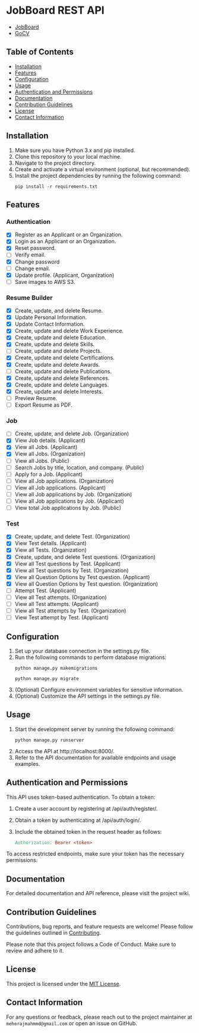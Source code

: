 # JobBoard REST API

[//]: # (A sample Django project that serves as a RESTful API backend.)
- [JobBoard](https://github.com/MeherajUlMahmmud/JobBoard)
- [GoCV](https://github.com/MeherajUlMahmmud/GoCV)

## Table of Contents

- [Installation](#installation)
- [Features](#features)
- [Configuration](#configuration)
- [Usage](#usage)
- [Authentication and Permissions](#authentication-and-permissions)
- [Documentation](#documentation)
- [Contribution Guidelines](#contribution-guidelines)
- [License](#license)
- [Contact Information](#contact-information)

## Installation

1. Make sure you have Python 3.x and pip installed.
2. Clone this repository to your local machine.
3. Navigate to the project directory.
4. Create and activate a virtual environment (optional, but recommended).
5. Install the project dependencies by running the following command:
    ```shell
    pip install -r requirements.txt
    ```

## Features
### Authentication
- [x] Register as an Applicant or an Organization.
- [x] Login as an Applicant or an Organization.
- [x] Reset password.
- [ ] Verify email.
- [x] Change password
- [ ] Change email.
- [x] Update profile. (Applicant, Organization)
- [ ] Save images to AWS S3.

### Resume Builder
- [x] Create, update, and delete Resume.
- [x] Update Personal Information.
- [x] Update Contact Information.
- [x] Create, update and delete Work Experience.
- [x] Create, update and delete Education.
- [x] Create, update and delete Skills.
- [ ] Create, update and delete Projects.
- [x] Create, update and delete Certifications.
- [x] Create, update and delete Awards.
- [ ] Create, update and delete Publications.
- [x] Create, update and delete References.
- [x] Create, update and delete Languages.
- [x] Create, update and delete Interests.
- [ ] Preview Resume.
- [ ] Export Resume as PDF.

### Job 
- [ ] Create, update, and delete Job. (Organization)
- [x] View Job details. (Applicant)
- [x] View all Jobs. (Applicant)
- [x] View all Jobs. (Organization)
- [ ] View all Jobs. (Public)
- [ ] Search Jobs by title, location, and company. (Public)
- [ ] Apply for a Job. (Applicant)
- [ ] View all Job applications. (Organization)
- [ ] View all Job applications. (Applicant)
- [ ] View all Job applications by Job. (Organization)
- [ ] View all Job applications by Job. (Applicant)
- [ ] View total Job applications by Job. (Public)

### Test
- [x] Create, update, and delete Test. (Organization)
- [x] View Test details. (Applicant)
- [x] View all Tests. (Organization)
- [x] Create, update, and delete Test questions. (Organization)
- [x] View all Test questions by Test. (Applicant)
- [x] View all Test questions by Test. (Organization)
- [x] View all Question Options by Test question. (Applicant)
- [x] View all Question Options by Test question. (Organization)
- [ ] Attempt Test. (Applicant)
- [ ] View all Test attempts. (Organization)
- [ ] View all Test attempts. (Applicant)
- [ ] View all Test attempts by Test. (Organization)
- [ ] View Test attempt by Test. (Applicant)

## Configuration
1. Set up your database connection in the settings.py file.
2. Run the following commands to perform database migrations:
    ```shell
    python manage.py makemigrations
    ```
    ```shell
    python manage.py migrate
    ```
3. (Optional) Configure environment variables for sensitive information.
4. (Optional) Customize the API settings in the settings.py file.

## Usage
1. Start the development server by running the following command:
    ```shell
    python manage.py runserver
    ```
2. Access the API at http://localhost:8000/.
3. Refer to the API documentation for available endpoints and usage examples.

## Authentication and Permissions
This API uses token-based authentication. To obtain a token:

1. Create a user account by registering at /api/auth/register/.
2. Obtain a token by authenticating at /api/auth/login/.

3. Include the obtained token in the request header as follows:
   ```makefile
   Authorization: Bearer <token>
   ```
To access restricted endpoints, make sure your token has the necessary permissions.

## Documentation
For detailed documentation and API reference, please visit the project wiki.

## Contribution Guidelines
Contributions, bug reports, and feature requests are welcome! Please follow the guidelines outlined in [Contributing](CONTRIBUTING.md).

Please note that this project follows a Code of Conduct. Make sure to review and adhere to it.

## License
This project is licensed under the [MIT License](LICENSE).

## Contact Information
For any questions or feedback, please reach out to the project maintainer at `meherajmahmmd@gmail.com` or open an issue on GitHub.
